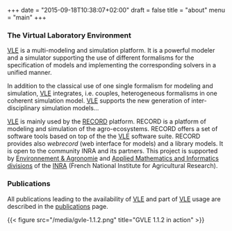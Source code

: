 +++
date = "2015-09-18T10:38:07+02:00"
draft = false
title = "about"
menu = "main"
+++

### The Virtual Laboratory Environment

[VLE][VLE] is a multi-modeling and simulation platform. It is a powerful modeler
and a simulator supporting the use of different formalisms for the specification
of models and implementing the corresponding solvers in a unified manner.

In addition to the classical use of one single formalism for modeling and
simulation, [VLE][VLE] integrates, i.e. couples, heterogeneous formalisms in one
coherent simulation model. [VLE][VLE] supports the new generation of
inter-disciplinary simulation models…

[VLE] is mainly used by the [RECORD](http://www6.inra.fr/record/) platform. RECORD
is a platform of modeling and simulation of the agro-ecosystems. RECORD offers a
set of software tools based on top of the the [VLE][VLE] software suite. RECORD
provides also  *webrecord* (web interface for models) and a library models. It
is open to the community INRA and its partners. This project is supported by
[Environnement & Agronomie](http://www.ea.inra.fr/en) and [Applied Mathematics
and Informatics divisions](http://www.mia.inra.fr/en) of the
[INRA](http://www.inra.fr/en) (French National Institute for Agricultural
Research).

### Publications

All publications leading to the availability of [VLE] and part of [VLE] usage
are described in the [publications] page.

{{< figure src="/media/gvle-1.1.2.png" title="GVLE 1.1.2 in action" >}}

   [VLE]: vle-details
   [publications]: publications

